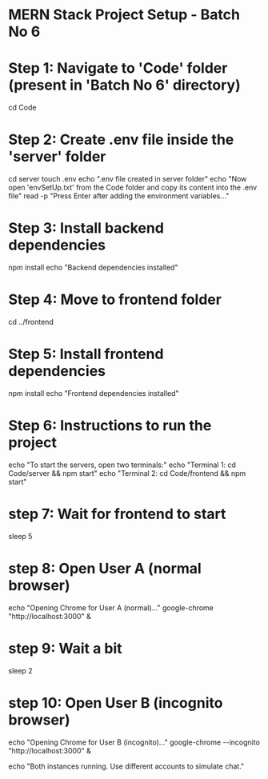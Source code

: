 # MERN Stack Project Setup - Batch No 6

# Step 1: Navigate to 'Code' folder (present in 'Batch No 6' directory)

cd Code

# Step 2: Create .env file inside the 'server' folder

cd server
touch .env
echo ".env file created in server folder"
echo "Now open 'envSetUp.txt' from the Code folder and copy its content into the .env file"
read -p "Press Enter after adding the environment variables..."

# Step 3: Install backend dependencies
npm install
echo "Backend dependencies installed"

# Step 4: Move to frontend folder
cd ../frontend

# Step 5: Install frontend dependencies
npm install
echo "Frontend dependencies installed"

# Step 6: Instructions to run the project
echo "To start the servers, open two terminals:"
echo "Terminal 1: cd Code/server && npm start"
echo "Terminal 2: cd Code/frontend && npm start"


# step 7: Wait for frontend to start
sleep 5

# step 8: Open User A (normal browser)
echo "Opening Chrome for User A (normal)..."
google-chrome "http://localhost:3000" &

# step 9: Wait a bit
sleep 2

# step 10: Open User B (incognito browser)
echo "Opening Chrome for User B (incognito)..."
google-chrome --incognito "http://localhost:3000" &

echo "Both instances running. Use different accounts to simulate chat."








